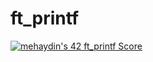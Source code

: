 # ft_printf

[![mehaydin's 42 ft_printf Score](https://badge42.vercel.app/api/v2/cl9goquqf00540fmp6v4syivq/project/2886234)](https://github.com/JaeSeoKim/badge42)
